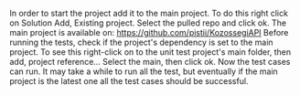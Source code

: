 In order to start the project add it to the main project. To do this right click on Solution Add, Existing project. Select the pulled repo and click ok.
The main project is available on: https://github.com/pistii/KozossegiAPI
Before running the tests, check if the project's dependency is set to the main project. To see this right-click on to the unit test project's main folder, then add, project reference...
Select the main, then click ok.
Now the test cases can run. It may take a while to run all the test, but eventually if the main project is the latest one all the test cases should be successful.

